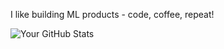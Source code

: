 I like building ML products - code, coffee, repeat!

![Your GitHub Stats](https://github-readme-stats.vercel.app/api?username=enzofali&show_icons=true&count_private=true&hide=prs,issues&theme=radical)
